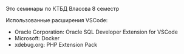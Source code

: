 Это семинары по КТБД Власова 8 семестр

Использованные расширения VSCode:
- Oracle Corporation: Oracle SQL Developer Extension for VSCode
- Microsoft: Docker
- xdebug.org: PHP Extension Pack